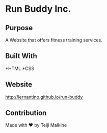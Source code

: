 # Run Buddy Inc.

## Purpose
A Website that offers fitness training services.

## Built With
*HTML
*CSS

## Website
http://lernantino.github.io/run-buddy

## Contribution
Made with ♥️ by Teiji Malkine
